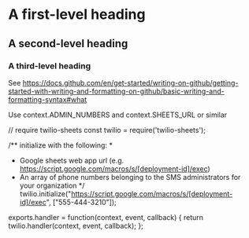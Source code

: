 # A first-level heading
## A second-level heading
### A third-level heading

See https://docs.github.com/en/get-started/writing-on-github/getting-started-with-writing-and-formatting-on-github/basic-writing-and-formatting-syntax#what

Use context.ADMIN_NUMBERS and context.SHEETS_URL or similar



// require twilio-sheets
const twilio = require('twilio-sheets');

/** initialize with the following:
 *  
 * Google sheets web app url (e.g. https://script.google.com/macros/s/[deployment-id]/exec)
 * An array of phone numbers belonging to the SMS administrators for your organization
*/
twilio.initialize("https://script.google.com/macros/s/[deployment-id]/exec", ["555-444-3210"]);

exports.handler = function(context, event, callback) {
  return twilio.handler(context, event, callback);
};
